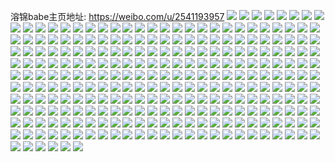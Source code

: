 溶锦babe主页地址: https://weibo.com/u/2541193957 
![](https://wx4.sinaimg.cn/mw2000/97778ae5ly1h9kdyw0hrdj230b2kahdt.jpg) 
![](https://wx4.sinaimg.cn/mw2000/97778ae5ly1h9kdytrm03j230b2kae82.jpg) 
![](https://wx4.sinaimg.cn/mw2000/97778ae5ly1h9kdys5mu8j230b2kax6p.jpg) 
![](https://wx4.sinaimg.cn/mw2000/97778ae5ly1h9kdyuhmzqj230b2ka7wi.jpg) 
![](https://wx4.sinaimg.cn/mw2000/97778ae5ly1h9kdyve68ij230b2kanpe.jpg) 
![](https://wx4.sinaimg.cn/mw2000/97778ae5ly1h9kdysrt7tj230b2kakjl.jpg) 
![](https://wx4.sinaimg.cn/mw2000/97778ae5ly1h9kdxv3vuyj21o02807wi.jpg) 
![](https://wx4.sinaimg.cn/mw2000/97778ae5ly1h9kdxy4kf9j21o02471ky.jpg) 
![](https://wx4.sinaimg.cn/mw2000/97778ae5ly1h9kdy0ghztj21o0280npd.jpg) 
![](https://wx4.sinaimg.cn/mw2000/97778ae5ly1h9kdxwmskdj21nr24sqv5.jpg) 
![](https://wx4.sinaimg.cn/mw2000/97778ae5ly1h9kdxte6umj22d42t3kjm.jpg) 
![](https://wx4.sinaimg.cn/mw2000/97778ae5ly1h9kdy2ezmej22c0340u0y.jpg) 
![](https://wx4.sinaimg.cn/mw2000/97778ae5ly1h5fvyg5394j21o0280hdv.jpg) 
![](https://wx4.sinaimg.cn/mw2000/97778ae5ly1h5fvyeaq3gj22w92c0qv9.jpg) 
![](https://wx4.sinaimg.cn/mw2000/97778ae5ly1h36zw2bdm6j22yo280b2c.jpg) 
![](https://wx4.sinaimg.cn/mw2000/97778ae5ly1h36zw0mr6mj21o0280u0x.jpg) 
![](https://wx4.sinaimg.cn/mw2000/97778ae5ly1h36zvvx3e6j20u0140gzf.jpg) 
![](https://wx4.sinaimg.cn/mw2000/97778ae5ly1h36zvyi3zvj22av2qt4qr.jpg) 
![](https://wx4.sinaimg.cn/mw2000/97778ae5ly1h36zvznly1j22c02l1x6p.jpg) 
![](https://wx4.sinaimg.cn/mw2000/97778ae5ly1h36zvxg4myj22c0340kjm.jpg) 
![](https://wx4.sinaimg.cn/mw2000/97778ae5ly1h2afk6yn7nj21o0280u0x.jpg) 
![](https://wx4.sinaimg.cn/mw2000/97778ae5ly1h2afk5lxryj21o0280e81.jpg) 
![](https://wx4.sinaimg.cn/mw2000/97778ae5ly1h2afk7plcpj21o0280npd.jpg) 
![](https://wx4.sinaimg.cn/mw2000/97778ae5ly1h2afk6gjetj227z2vcx6q.jpg) 
![](https://wx4.sinaimg.cn/mw2000/97778ae5ly1h2afk9ezc9j21o0280npe.jpg) 
![](https://wx4.sinaimg.cn/mw2000/97778ae5ly1h2afkac8exj22801o0hdv.jpg) 
![](https://wx4.sinaimg.cn/mw2000/97778ae5ly1h2afkao4gaj20u010ewt5.jpg) 
![](https://wx4.sinaimg.cn/mw2000/97778ae5ly1h2afkavvxuj20u01407fr.jpg) 
![](https://wx4.sinaimg.cn/mw2000/97778ae5ly1h2afkc616oj22c0340kjn.jpg) 
![](https://wx4.sinaimg.cn/mw2000/97778ae5ly1h1f9r8owbfj21nz256qv6.jpg) 
![](https://wx4.sinaimg.cn/mw2000/97778ae5ly1h1f9rbb8gxj21o0280hdu.jpg) 
![](https://wx4.sinaimg.cn/mw2000/97778ae5ly1h068omy77bj21o0280npd.jpg) 
![](https://wx4.sinaimg.cn/mw2000/97778ae5ly1h068or2eqdj21o0280x6p.jpg) 
![](https://wx4.sinaimg.cn/mw2000/97778ae5ly1h068osh9x4j20u014079m.jpg) 
![](https://wx4.sinaimg.cn/mw2000/97778ae5ly1h01ic7l56yj21o0280hdt.jpg) 
![](https://wx4.sinaimg.cn/mw2000/97778ae5ly1h01ic8e9atj21o0280kjl.jpg) 
![](https://wx4.sinaimg.cn/mw2000/97778ae5ly1gzj53q0fssj21o0280hdt.jpg) 
![](https://wx4.sinaimg.cn/mw2000/97778ae5ly1gzj548xp3aj21o0280kjl.jpg) 
![](https://wx4.sinaimg.cn/mw2000/97778ae5ly1gzj54kqwhjj23402c07wj.jpg) 
![](https://wx4.sinaimg.cn/mw2000/97778ae5ly1gzj54stoqxj222o341x6q.jpg) 
![](https://wx4.sinaimg.cn/mw2000/97778ae5ly1gzgewaonffj21o02807wi.jpg) 
![](https://wx4.sinaimg.cn/mw2000/97778ae5ly1gzgew8r49zj21o0280u0x.jpg) 
![](https://wx4.sinaimg.cn/mw2000/97778ae5ly1gzgew9ne23j21o0280u0x.jpg) 
![](https://wx4.sinaimg.cn/mw2000/97778ae5ly1gzgew7ylg5j21o02801ky.jpg) 
![](https://wx4.sinaimg.cn/mw2000/97778ae5ly1gzgewd3ta0j23402c07wk.jpg) 
![](https://wx4.sinaimg.cn/mw2000/97778ae5ly1gzgewdzkw5j21o0280qv5.jpg) 
![](https://wx4.sinaimg.cn/mw2000/97778ae5ly1gz1spzzrv4j21o02804qq.jpg) 
![](https://wx4.sinaimg.cn/mw2000/97778ae5ly1gz1sptcn2pj21o0280qv5.jpg) 
![](https://wx4.sinaimg.cn/mw2000/97778ae5ly1gz1sq449koj21o02804qq.jpg) 
![](https://wx4.sinaimg.cn/mw2000/97778ae5ly1gz1sq7ixn5j21o02804qq.jpg) 
![](https://wx4.sinaimg.cn/mw2000/97778ae5ly1gz1sqaed2cj21o0280qv5.jpg) 
![](https://wx4.sinaimg.cn/mw2000/97778ae5ly1gz1sqd67hgj21o02804qq.jpg) 
![](https://wx4.sinaimg.cn/mw2000/97778ae5ly1gynjn1igvoj22hc2c0b2a.jpg) 
![](https://wx4.sinaimg.cn/mw2000/97778ae5ly1gynjn0soa6j22c02c0qv5.jpg) 
![](https://wx4.sinaimg.cn/mw2000/97778ae5ly1gynjn2n4pgj22wo2c0npe.jpg) 
![](https://wx4.sinaimg.cn/mw2000/97778ae5ly1gynjn405wsj23402c0hdv.jpg) 
![](https://wx4.sinaimg.cn/mw2000/97778ae5ly1gynjn5i656j22c02c0u0x.jpg) 
![](https://wx4.sinaimg.cn/mw2000/97778ae5ly1gynjn6pogfj23402c0kjn.jpg) 
![](https://wx4.sinaimg.cn/mw2000/97778ae5ly1gymsgc7hrbj21pn2h51ky.jpg) 
![](https://wx4.sinaimg.cn/mw2000/97778ae5ly1gymsgbhfoqj20uk4gfe82.jpg) 
![](https://wx4.sinaimg.cn/mw2000/97778ae5ly1gyjai3zsb4j23402c0u0x.jpg) 
![](https://wx4.sinaimg.cn/mw2000/97778ae5ly1gyjai6zdpuj22802qmb2b.jpg) 
![](https://wx4.sinaimg.cn/mw2000/97778ae5ly1gyjai4xurrj22c03404qs.jpg) 
![](https://wx4.sinaimg.cn/mw2000/97778ae5ly1gyjai60jo9j227z2ypqv6.jpg) 
![](https://wx4.sinaimg.cn/mw2000/97778ae5ly1gyjai7uwy1j22802you0z.jpg) 
![](https://wx4.sinaimg.cn/mw2000/97778ae5ly1gyjai3eubpj21qt2zvnpf.jpg) 
![](https://wx4.sinaimg.cn/mw2000/97778ae5ly1gya54q5tl6j22c02tp7wj.jpg) 
![](https://wx4.sinaimg.cn/mw2000/97778ae5ly1gya54sttu8j22c02iqb2b.jpg) 
![](https://wx4.sinaimg.cn/mw2000/97778ae5ly1gya54tnqg8j22c02s5e82.jpg) 
![](https://wx4.sinaimg.cn/mw2000/97778ae5ly1gya54urllvj22c02t9npf.jpg) 
![](https://wx4.sinaimg.cn/mw2000/97778ae5ly1gya54vx1mij22c02u0x6q.jpg) 
![](https://wx4.sinaimg.cn/mw2000/97778ae5ly1gya54p4iz7j22c02sahdw.jpg) 
![](https://wx4.sinaimg.cn/mw2000/97778ae5ly1gya54rzo9rj22c02g6npf.jpg) 
![](https://wx4.sinaimg.cn/mw2000/97778ae5ly1gya54x53fvj22c02l6kjo.jpg) 
![](https://wx4.sinaimg.cn/mw2000/97778ae5ly1gya54xphraj20u0140dpz.jpg) 
![](https://wx4.sinaimg.cn/mw2000/97778ae5ly1gy7nhptxjxj220w31chdu.jpg) 
![](https://wx4.sinaimg.cn/mw2000/97778ae5ly1gy7nhsy9imj220w31c7wi.jpg) 
![](https://wx4.sinaimg.cn/mw2000/97778ae5ly1gy7nhqhuubj21ke32w7wi.jpg) 
![](https://wx4.sinaimg.cn/mw2000/97778ae5ly1gy7nhqugduj213e0u0466.jpg) 
![](https://wx4.sinaimg.cn/mw2000/97778ae5ly1gy7nhs4u7nj23402c04qr.jpg) 
![](https://wx4.sinaimg.cn/mw2000/97778ae5ly1gy7nhrckenj231c20wx6p.jpg) 
![](https://wx4.sinaimg.cn/mw2000/97778ae5ly1gxyet96ppgj225r25rhdv.jpg) 
![](https://wx4.sinaimg.cn/mw2000/97778ae5ly1gxyet8katoj21881714fm.jpg) 
![](https://wx4.sinaimg.cn/mw2000/97778ae5ly1gxwa0wcbu5j21o0280npd.jpg) 
![](https://wx4.sinaimg.cn/mw2000/97778ae5ly1gxwa0xqwxsj21o0240kjl.jpg) 
![](https://wx4.sinaimg.cn/mw2000/97778ae5ly1gxwa0uw8ivj21o0280kjl.jpg) 
![](https://wx4.sinaimg.cn/mw2000/97778ae5ly1gxwa15avrhj20u0140thi.jpg) 
![](https://wx4.sinaimg.cn/mw2000/97778ae5ly1gxwa14p15hj20u0140wnm.jpg) 
![](https://wx4.sinaimg.cn/mw2000/97778ae5ly1gxwa1a3vjmj21400u0zsx.jpg) 
![](https://wx4.sinaimg.cn/mw2000/97778ae5ly1gxwa13yyy0j22802you0y.jpg) 
![](https://wx4.sinaimg.cn/mw2000/97778ae5ly1gxwa19354lj21o02807wi.jpg) 
![](https://wx4.sinaimg.cn/mw2000/97778ae5ly1gxwa0zltocj21o0280x6p.jpg) 
![](https://wx4.sinaimg.cn/mw2000/97778ae5ly1gxqbymauebj22802yoqv7.jpg) 
![](https://wx4.sinaimg.cn/mw2000/97778ae5ly1gxqbyldaznj22802yo7wk.jpg) 
![](https://wx4.sinaimg.cn/mw2000/97778ae5ly1gxqbytajhwj21sc2dsqv6.jpg) 
![](https://wx4.sinaimg.cn/mw2000/97778ae5ly1gxqbygzl36j22802zjhdv.jpg) 
![](https://wx4.sinaimg.cn/mw2000/97778ae5ly1gxqbynuiqpj22802yoqv8.jpg) 
![](https://wx4.sinaimg.cn/mw2000/97778ae5ly1gxqbyjmfapj21sc2dsx6u.jpg) 
![](https://wx4.sinaimg.cn/mw2000/97778ae5ly1gxqbysgnzwj22802yo4qs.jpg) 
![](https://wx4.sinaimg.cn/mw2000/97778ae5ly1gxqbyum9g1j22c0340kjq.jpg) 
![](https://wx4.sinaimg.cn/mw2000/97778ae5ly1gxqbyr985gj22802yoqv6.jpg) 
![](https://wx4.sinaimg.cn/mw2000/97778ae5ly1gwsa3h7mytj21o0280u0x.jpg) 
![](https://wx4.sinaimg.cn/mw2000/97778ae5ly1gwsa3i2lidj21o0280x6p.jpg) 
![](https://wx4.sinaimg.cn/mw2000/97778ae5ly1gwsa3jvslij22802yonpg.jpg) 
![](https://wx4.sinaimg.cn/mw2000/97778ae5ly1gwsa3fsms6j22c0340qv6.jpg) 
![](https://wx4.sinaimg.cn/mw2000/97778ae5ly1gwjkmd26pnj21o0280e81.jpg) 
![](https://wx4.sinaimg.cn/mw2000/97778ae5ly1gwjkmcmfbwj21o02804qq.jpg) 
![](https://wx4.sinaimg.cn/mw2000/97778ae5ly1gwjkmec6jij22c0340u0y.jpg) 
![](https://wx4.sinaimg.cn/mw2000/97778ae5ly1gwewav64o1j21o0280b29.jpg) 
![](https://wx4.sinaimg.cn/mw2000/97778ae5ly1gweway8831j21o0280hdt.jpg) 
![](https://wx4.sinaimg.cn/mw2000/97778ae5ly1gwewb0znbjj22c0340kjm.jpg) 
![](https://wx4.sinaimg.cn/mw2000/97778ae5ly1gwewb2hx0oj21he0u0tjt.jpg) 
![](https://wx4.sinaimg.cn/mw2000/002LYADjly1gvgcowqtgbj61o0280kjl02.jpg) 
![](https://wx4.sinaimg.cn/mw2000/002LYADjly1gvgcow8i48j61o0280npd02.jpg) 
![](https://wx4.sinaimg.cn/mw2000/002LYADjly1gvgcox7hbzj61o0280npd02.jpg) 
![](https://wx4.sinaimg.cn/mw2000/002LYADjly1gvgcoxrzhgj61o0280qv502.jpg) 
![](https://wx4.sinaimg.cn/mw2000/97778ae5ly1gvgcoyc6wxj21o0280kjl.jpg) 
![](https://wx4.sinaimg.cn/mw2000/002LYADjly1gvgcoyzzgjj61o0280kjl02.jpg) 
![](https://wx4.sinaimg.cn/mw2000/97778ae5ly1gv75il7d4lj21o02yohdu.jpg) 
![](https://wx4.sinaimg.cn/mw2000/002LYADjly1gv75imv2tpj61o02yohdu02.jpg) 
![](https://wx4.sinaimg.cn/mw2000/97778ae5ly1gv75ig9054j22852yokjm.jpg) 
![](https://wx4.sinaimg.cn/mw2000/97778ae5ly1gsb0q8yut1j22802yob2b.jpg) 
![](https://wx4.sinaimg.cn/mw2000/97778ae5ly1greo195twaj23402c0x6q.jpg) 
![](https://wx4.sinaimg.cn/mw2000/97778ae5ly1gra1q3ea91j22802yohdy.jpg) 
![](https://wx4.sinaimg.cn/mw2000/97778ae5ly1gra1q5r7nij22802yonpi.jpg) 
![](https://wx4.sinaimg.cn/mw2000/97778ae5ly1gra1q1ah7cj22802yoe86.jpg) 
![](https://wx4.sinaimg.cn/mw2000/97778ae5ly1gr8vqbpp1tj23402c04qq.jpg) 
![](https://wx4.sinaimg.cn/mw2000/97778ae5ly1gr8vqe20t4j23402c0qv5.jpg) 
![](https://wx4.sinaimg.cn/mw2000/97778ae5ly1gr8vqhhcf2j23402c0b2a.jpg) 
![](https://wx4.sinaimg.cn/mw2000/97778ae5ly1gr8vqjzu2cj23402c0qv5.jpg) 
![](https://wx4.sinaimg.cn/mw2000/97778ae5ly1gr8vqm2pobj23402c0e81.jpg) 
![](https://wx4.sinaimg.cn/mw2000/97778ae5ly1gr8vq8yasvj23402c0qv5.jpg) 
![](https://wx4.sinaimg.cn/mw2000/97778ae5ly1gr4appklwlj20u015q0un.jpg) 
![](https://wx4.sinaimg.cn/mw2000/97778ae5ly1gr4apoy8soj22802yo7wj.jpg) 
![](https://wx4.sinaimg.cn/mw2000/97778ae5ly1gr4apqctb9j22381tw7wh.jpg) 
![](https://wx4.sinaimg.cn/mw2000/97778ae5ly1gr1vcys4ptj222o3417wi.jpg) 
![](https://wx4.sinaimg.cn/mw2000/97778ae5ly1gr1vd05pwhj20wi12cgw5.jpg) 
![](https://wx4.sinaimg.cn/mw2000/97778ae5ly1gr1vd2rmtmj21r0340kjm.jpg) 
![](https://wx4.sinaimg.cn/mw2000/97778ae5ly1gr0wfzsggwj21o0280hdu.jpg) 
![](https://wx4.sinaimg.cn/mw2000/97778ae5ly1gqx907f50fj21o02yo4qs.jpg) 
![](https://wx4.sinaimg.cn/mw2000/97778ae5ly1gqx90b2sisj21o02yoqv5.jpg) 
![](https://wx4.sinaimg.cn/mw2000/97778ae5ly1gqx8zxoo33j23413417wk.jpg) 
![](https://wx4.sinaimg.cn/mw2000/97778ae5ly1gqg1yncxr7j23402c07wi.jpg) 
![](https://wx4.sinaimg.cn/mw2000/97778ae5ly1gqg1ytx46gj23402c04qr.jpg) 
![](https://wx4.sinaimg.cn/mw2000/97778ae5ly1gqg1ywpexsj23402c0e82.jpg) 
![](https://wx4.sinaimg.cn/mw2000/97778ae5ly1gqg1yqqdyoj22802yob2b.jpg) 
![](https://wx4.sinaimg.cn/mw2000/97778ae5ly1gqg1yyguibj222o3414qq.jpg) 
![](https://wx4.sinaimg.cn/mw2000/97778ae5ly1gqg1z4hht9j22802yo7wj.jpg) 
![](https://wx4.sinaimg.cn/mw2000/97778ae5ly1gqg1z5wxmvj22802yo1kz.jpg) 
![](https://wx4.sinaimg.cn/mw2000/97778ae5ly1gqg1ylalpzj22802yo1kz.jpg) 
![](https://wx4.sinaimg.cn/mw2000/97778ae5ly1gqg1z71y6hj22802yo7wj.jpg) 
![](https://wx4.sinaimg.cn/mw2000/97778ae5ly1gqg1z1mlkrj22802yokjn.jpg) 
![](https://wx4.sinaimg.cn/mw2000/97778ae5ly1gqg1z39amgj22802yo7wj.jpg) 
![](https://wx4.sinaimg.cn/mw2000/97778ae5ly1gqdrzq4zqrj23402c0qv6.jpg) 
![](https://wx4.sinaimg.cn/mw2000/97778ae5ly1gqdrzsp4xcj23402c01ky.jpg) 
![](https://wx4.sinaimg.cn/mw2000/97778ae5ly1gqdrzvliqfj23402c0x6q.jpg) 
![](https://wx4.sinaimg.cn/mw2000/97778ae5ly1gqdrzmyy2jj23402c0x6q.jpg) 
![](https://wx4.sinaimg.cn/mw2000/97778ae5ly1gqdryv92psj20v80n0q6r.jpg) 
![](https://wx4.sinaimg.cn/mw2000/97778ae5ly1gpsvyl5cc9j21o0280hdu.jpg) 
![](https://wx4.sinaimg.cn/mw2000/97778ae5ly1gpsvymautvj21o02807wi.jpg) 
![](https://wx4.sinaimg.cn/mw2000/97778ae5ly1gpsvyo4iisj21o0280b2a.jpg) 
![](https://wx4.sinaimg.cn/mw2000/97778ae5ly1gplqihyumjj22c02c0npg.jpg) 
![](https://wx4.sinaimg.cn/mw2000/97778ae5ly1gplqij9ow9j22c02c0hdv.jpg) 
![](https://wx4.sinaimg.cn/mw2000/97778ae5ly1gplqikyi4yj22c02c0e83.jpg) 
![](https://wx4.sinaimg.cn/mw2000/97778ae5ly1gplqimc8rsj22c02c0u0z.jpg) 
![](https://wx4.sinaimg.cn/mw2000/97778ae5ly1gplqinhedkj22c02c0u0y.jpg) 
![](https://wx4.sinaimg.cn/mw2000/97778ae5ly1gplqipe2klj22c02c0hdw.jpg) 
![](https://wx4.sinaimg.cn/mw2000/97778ae5ly1gpigrcf4nej23332bb1l1.jpg) 
![](https://wx4.sinaimg.cn/mw2000/97778ae5ly1gpigrg2cy4j23332bbnpe.jpg) 
![](https://wx4.sinaimg.cn/mw2000/97778ae5ly1gpigrepbluj23332bb7wj.jpg) 
![](https://wx4.sinaimg.cn/mw2000/97778ae5ly1gpigrhw1ddj23402c01ky.jpg) 
![](https://wx4.sinaimg.cn/mw2000/97778ae5ly1gpigrk1kkgj23402c0npd.jpg) 
![](https://wx4.sinaimg.cn/mw2000/97778ae5ly1gpigr9jzvzj23402c0u0x.jpg) 
![](https://wx4.sinaimg.cn/mw2000/97778ae5ly1gphdc9qg99j22802z9npd.jpg) 
![](https://wx4.sinaimg.cn/mw2000/97778ae5ly1gphdc8dh86j23402c0b29.jpg) 
![](https://wx4.sinaimg.cn/mw2000/97778ae5ly1gp7z91434fj21o0280npe.jpg) 
![](https://wx4.sinaimg.cn/mw2000/97778ae5ly1gp7z924dk0j21vj1ene81.jpg) 
![](https://wx4.sinaimg.cn/mw2000/97778ae5ly1gp7z93hcu4j23402c0e81.jpg) 
![](https://wx4.sinaimg.cn/mw2000/97778ae5ly1gp7z94srhnj20u0140dlr.jpg) 
![](https://wx4.sinaimg.cn/mw2000/97778ae5ly1gp7z903ynzj21400u04ck.jpg) 
![](https://wx4.sinaimg.cn/mw2000/97778ae5ly1gp7z95pqgxj20u014047i.jpg) 
![](https://wx4.sinaimg.cn/mw2000/97778ae5ly1gp5jrfmo09j23332bbu0y.jpg) 
![](https://wx4.sinaimg.cn/mw2000/97778ae5ly1gp5jrhlhdrj23332bbkjo.jpg) 
![](https://wx4.sinaimg.cn/mw2000/97778ae5ly1gp5jrijnw7j219t0prapz.jpg) 
![](https://wx4.sinaimg.cn/mw2000/97778ae5ly1gp5jrjhue0j22bb332b2c.jpg) 
![](https://wx4.sinaimg.cn/mw2000/97778ae5ly1gp5jre5u6wj23332bb1kz.jpg) 
![](https://wx4.sinaimg.cn/mw2000/97778ae5ly1gp5jrkupydj23332bbx6q.jpg) 
![](https://wx4.sinaimg.cn/mw2000/97778ae5ly1gova4wd40ij21xl2ksx6q.jpg) 
![](https://wx4.sinaimg.cn/mw2000/97778ae5ly1gova4y57vmj22c03407wj.jpg) 
![](https://wx4.sinaimg.cn/mw2000/97778ae5ly1gova4zrfvnj22c0340x6q.jpg) 
![](https://wx4.sinaimg.cn/mw2000/97778ae5ly1gova4sr3scj22c0340qv7.jpg) 
![](https://wx4.sinaimg.cn/mw2000/97778ae5ly1gova52rel4j22c0340u10.jpg) 
![](https://wx4.sinaimg.cn/mw2000/97778ae5ly1gova568yzkj22c0340e84.jpg) 
![](https://wx4.sinaimg.cn/mw2000/97778ae5ly1go5wtwy4bhj21o0280npe.jpg) 
![](https://wx4.sinaimg.cn/mw2000/97778ae5ly1go5wtyhycjj21o0280x6q.jpg) 
![](https://wx4.sinaimg.cn/mw2000/97778ae5ly1go5wtznjxdj21o0280kjm.jpg) 
![](https://wx4.sinaimg.cn/mw2000/97778ae5ly1glhzxbpvw9j21sc2dshdu.jpg) 
![](https://wx4.sinaimg.cn/mw2000/97778ae5ly1glhzxczv95j231o29ue83.jpg) 
![](https://wx4.sinaimg.cn/mw2000/97778ae5ly1glhzxe0ia0j21o026jqv6.jpg) 
![](https://wx4.sinaimg.cn/mw2000/97778ae5ly1glhzxf2u5fj23402c0u0y.jpg) 
![](https://wx4.sinaimg.cn/mw2000/97778ae5ly1glgmwweoqrj21sc2dsnpe.jpg) 
![](https://wx4.sinaimg.cn/mw2000/97778ae5ly1glgmwwrthjj20qn0pjte6.jpg) 
![](https://wx4.sinaimg.cn/mw2000/97778ae5ly1glgmwxmmiwj21sc2dsnpe.jpg) 
![](https://wx4.sinaimg.cn/mw2000/97778ae5ly1glgmwunspnj21sc2dsnpe.jpg) 
![](https://wx4.sinaimg.cn/mw2000/97778ae5ly1glgmwyuj7pj21sc2dsnpe.jpg) 
![](https://wx4.sinaimg.cn/mw2000/97778ae5ly1glgmwzwmo1j21sc2dsqv6.jpg) 
![](https://wx4.sinaimg.cn/mw2000/97778ae5ly1glgmweip8kj21sc2dsqvb.jpg) 
![](https://wx4.sinaimg.cn/mw2000/97778ae5ly1glgmwbz1drj21sc2dsnpe.jpg) 
![](https://wx4.sinaimg.cn/mw2000/97778ae5ly1glgmwg129pj21sc2dsu0y.jpg) 
![](https://wx4.sinaimg.cn/mw2000/97778ae5ly1glgmwh5arxj21sc2dsb2a.jpg) 
![](https://wx4.sinaimg.cn/mw2000/97778ae5ly1glgmwi88isj21sc2dse82.jpg) 
![](https://wx4.sinaimg.cn/mw2000/97778ae5ly1glgmwj5w39j21sc2dsb2a.jpg) 
![](https://wx4.sinaimg.cn/mw2000/97778ae5ly1gkvtevl14xj21sc2dsqv6.jpg) 
![](https://wx4.sinaimg.cn/mw2000/97778ae5ly1gkm2ki7scrj21qd2dse82.jpg) 
![](https://wx4.sinaimg.cn/mw2000/97778ae5ly1gk8sh18oh8j21sc25akjm.jpg) 
![](https://wx4.sinaimg.cn/mw2000/97778ae5ly1gk8shbgkpfj21oq2dsqv6.jpg) 
![](https://wx4.sinaimg.cn/mw2000/97778ae5ly1gk8shonxnzj21sc2dshdu.jpg) 
![](https://wx4.sinaimg.cn/mw2000/97778ae5ly1gk8siuowrsj22c0340u10.jpg) 
![](https://wx4.sinaimg.cn/mw2000/97778ae5ly1gk7a58tz95j22bb332npd.jpg) 
![](https://wx4.sinaimg.cn/mw2000/97778ae5ly1gk7a59x4r3j22b732xx6q.jpg) 
![](https://wx4.sinaimg.cn/mw2000/97778ae5ly1gk7a5ayg2sj22bb332b2a.jpg) 
![](https://wx4.sinaimg.cn/mw2000/97778ae5ly1gk7a57ukgxj22ag31xu0y.jpg) 
![](https://wx4.sinaimg.cn/mw2000/97778ae5ly1gjh7xxhe8ij22ba340e83.jpg) 
![](https://wx4.sinaimg.cn/mw2000/97778ae5ly1gjh7y02hxaj22ba33mnpf.jpg) 
![](https://wx4.sinaimg.cn/mw2000/97778ae5ly1gjh7y1rzroj23342bcqv7.jpg) 
![](https://wx4.sinaimg.cn/mw2000/97778ae5ly1gjh7y3f5zhj22883401l0.jpg) 
![](https://wx4.sinaimg.cn/mw2000/97778ae5ly1gjh7xw3qvbj21ho1zk7wi.jpg) 
![](https://wx4.sinaimg.cn/mw2000/97778ae5ly1gjh7y4fmj1j21ho1zkhdu.jpg) 
![](https://wx4.sinaimg.cn/mw2000/97778ae5ly1gjh7y5ao8bj22c02c0b2a.jpg) 
![](https://wx4.sinaimg.cn/mw2000/97778ae5ly1gjh7xym7gnj22c02c0npe.jpg) 
![](https://wx4.sinaimg.cn/mw2000/97778ae5ly1gjh7y6xmi6j22c02c0qv6.jpg) 
![](https://wx4.sinaimg.cn/mw2000/97778ae5ly1gj33ho103oj2190280qv5.jpg) 
![](https://wx4.sinaimg.cn/mw2000/97778ae5ly1gj33hmmu29j2190280x6p.jpg) 
![](https://wx4.sinaimg.cn/mw2000/97778ae5ly1gj33hl4e5wj23402c0npg.jpg) 
![](https://wx4.sinaimg.cn/mw2000/97778ae5ly1gj33hq5haij23402c0kjo.jpg) 
![](https://wx4.sinaimg.cn/mw2000/97778ae5ly1ggwm1gy0cij21sc2dse82.jpg) 
![](https://wx4.sinaimg.cn/mw2000/97778ae5ly1ggwm1iyi0pj21sc2dshdu.jpg) 
![](https://wx4.sinaimg.cn/mw2000/97778ae5ly1ggwm1e9p3ej21sc2dsx6q.jpg) 
![](https://wx4.sinaimg.cn/mw2000/97778ae5ly1ggwm1m7n6wj22yo1o0npf.jpg) 
![](https://wx4.sinaimg.cn/mw2000/97778ae5ly1ggwm1q3v6oj228030akjp.jpg) 
![](https://wx4.sinaimg.cn/mw2000/97778ae5ly1ggwm1tgpnzj21sc2dsnpe.jpg) 
![](https://wx4.sinaimg.cn/mw2000/97778ae5ly1gfs5qc5dhpj21o02yo7wj.jpg) 
![](https://wx4.sinaimg.cn/mw2000/97778ae5ly1gfa1ntfl3nj21o02you0z.jpg) 
![](https://wx4.sinaimg.cn/mw2000/97778ae5ly1gfa1numdtej21o02yox6r.jpg) 
![](https://wx4.sinaimg.cn/mw2000/97778ae5ly1gfa1nvpgg0j21o02you0z.jpg) 
![](https://wx4.sinaimg.cn/mw2000/97778ae5ly1gfa1kz986ij21o029hkjm.jpg) 
![](https://wx4.sinaimg.cn/mw2000/97778ae5ly1ge2hui8dscj21o01o07wh.jpg) 
![](https://wx4.sinaimg.cn/mw2000/97778ae5ly1gcmh3xw3zgj23402c0qv8.jpg) 
![](https://wx4.sinaimg.cn/mw2000/97778ae5ly1gcmh3wl6q7j23402c0b2a.jpg) 
![](https://wx4.sinaimg.cn/mw2000/97778ae5ly1gckpfee58aj20rs55xb2a.jpg) 
![](https://wx4.sinaimg.cn/mw2000/97778ae5ly1gawa324tpyj21o01o0u0x.jpg) 
![](https://wx4.sinaimg.cn/mw2000/97778ae5ly1gawa34bc0gj21o01o0u0x.jpg) 
![](https://wx4.sinaimg.cn/mw2000/97778ae5ly1g92du87ourj20s70yxdrd.jpg) 
![](https://wx4.sinaimg.cn/mw2000/97778ae5ly1g8s7hp3yyrj21o027ue81.jpg) 
![](https://wx4.sinaimg.cn/mw2000/97778ae5ly1g89qkpcoi7j21o027ukjl.jpg) 
![](https://wx4.sinaimg.cn/mw2000/97778ae5ly1g89qkqcpzxj21o027ukjl.jpg) 
![](https://wx4.sinaimg.cn/mw2000/97778ae5ly1g89qkog92sj21o027ukjl.jpg) 
![](https://wx4.sinaimg.cn/mw2000/97778ae5ly1g88bfefodrj21o01o01ky.jpg) 
![](https://wx4.sinaimg.cn/mw2000/97778ae5ly1g84lpoh385j23402c04qr.jpg) 
![](https://wx4.sinaimg.cn/mw2000/97778ae5ly1g84lpps0tjj23402c0kjn.jpg) 
![](https://wx4.sinaimg.cn/mw2000/97778ae5ly1g84lpqroy6j23402c0qv6.jpg) 
![](https://wx4.sinaimg.cn/mw2000/97778ae5ly1g7y0t63sf0j22c02c0u0x.jpg) 
![](https://wx4.sinaimg.cn/mw2000/97778ae5ly1g7wyj7kc7qj21o02yoe83.jpg) 
![](https://wx4.sinaimg.cn/mw2000/97778ae5ly1g7wyj8ld2pj21o02yob2b.jpg) 
